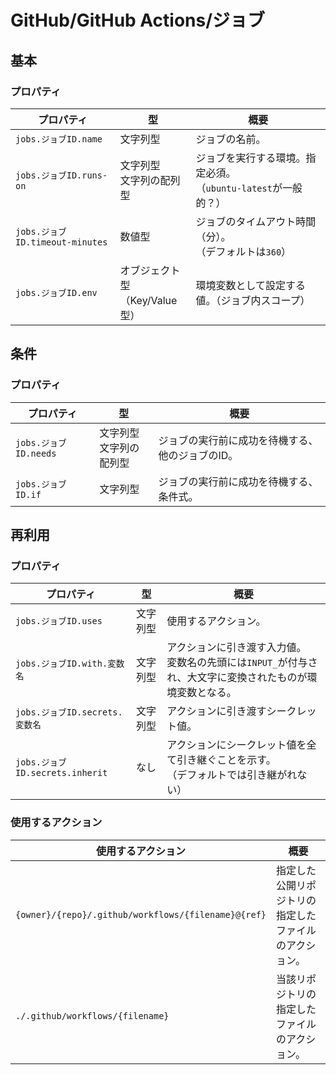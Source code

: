 # GitHub/GitHub Actions/ジョブ

## 基本

### プロパティ

| プロパティ                      | 型                                  | 概要                                                         |
| ------------------------------- | ----------------------------------- | ------------------------------------------------------------ |
| `jobs.ジョブID.name`            | 文字列型                            | ジョブの名前。                                               |
| `jobs.ジョブID.runs-on`         | 文字列型<br />文字列の配列型        | ジョブを実行する環境。指定必須。<br />（`ubuntu-latest`が一般的？） |
| `jobs.ジョブID.timeout-minutes` | 数値型                              | ジョブのタイムアウト時間（分）。<br />（デフォルトは`360`）  |
| `jobs.ジョブID.env`             | オブジェクト型<br />（Key/Value型） | 環境変数として設定する値。（ジョブ内スコープ）               |

## 条件

### プロパティ

| プロパティ            | 型                           | 概要                                             |
| --------------------- | ---------------------------- | ------------------------------------------------ |
| `jobs.ジョブID.needs` | 文字列型<br />文字列の配列型 | ジョブの実行前に成功を待機する、他のジョブのID。 |
| `jobs.ジョブID.if`    | 文字列型                     | ジョブの実行前に成功を待機する、条件式。         |

## 再利用

### プロパティ

| プロパティ                      | 型       | 概要                                                         |
| ------------------------------- | -------- | ------------------------------------------------------------ |
| `jobs.ジョブID.uses`            | 文字列型 | 使用するアクション。                                         |
| `jobs.ジョブID.with.変数名`     | 文字列型 | アクションに引き渡す入力値。<br />変数名の先頭には`INPUT_`が付与され、大文字に変換されたものが環境変数となる。 |
| `jobs.ジョブID.secrets.変数名`  | 文字列型 | アクションに引き渡すシークレット値。                         |
| `jobs.ジョブID.secrets.inherit` | なし     | アクションにシークレット値を全て引き継ぐことを示す。<br />（デフォルトでは引き継がれない） |

### 使用するアクション

| 使用するアクション                                  | 概要                                                   |
| --------------------------------------------------- | ------------------------------------------------------ |
| `{owner}/{repo}/.github/workflows/{filename}@{ref}` | 指定した公開リポジトリの指定したファイルのアクション。 |
| `./.github/workflows/{filename}`                    | 当該リポジトリの指定したファイルのアクション。         |
